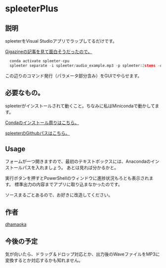 spleeterPlus
====
## 説明
spleeterをVisual Studioアプリでラップしてるだけです。

[Gigazineの記事を見て面白そうだったので。](https://gigazine.net/news/20191107-spleeter/)

```python
  conda activate spleeter-cpu
  spleeter separate -i spleeter/audio_example.mp3 -p spleeter:2stems -o output
```
この辺りのコマンド発行（パラメータ部分含み）をGUIでやらせます。

## 必要なもの。
spleeterがインストールされて動くこと。ちなみに私はMinicondaで動かしてます。

[Condaのインストール周りはこちら。](https://docs.conda.io/en/latest/)

[spleeterのGithubパスはこちら。](https://github.com/deezer/spleeter)

## Usage
フォームが一つ開きますので、最初のテキストボックスには、Anacondaのインストールパスを入れましょう。
あとは見れば分かるかと。

実行ボタンを押すとPowerShellのウィンドウに進捗状況もろとも表示されます。
標準出力の内容までアプリに取り込まなかったのです。

ソースまるごとあるので、お好きに改造してください。

## 作者
[dhamaoka](https://github.com/dhamaoka)

## 今後の予定
気が向いたら、ドラッグ＆ドロップ対応とか、出力後のWaveファイルをMP3に変換するとか対応するかも知れません。
